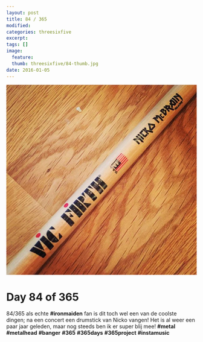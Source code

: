 ```yaml
---
layout: post
title: 84 / 365
modified:
categories: threesixfive
excerpt:
tags: []
image:
  feature: 
  thumb: threesixfive/84-thumb.jpg
date: 2016-01-05
---
```


![84](/images/threesixfive/84.jpg)

# Day 84 of 365

84/365 als echte **\#ironmaiden** fan is dit toch wel een van de coolste dingen; na een concert een drumstick van Nicko vangen! Het is al weer een paar jaar geleden, maar nog steeds ben ik er super blij mee! **\#metal** **\#metalhead** **\#banger** **\#365** **\#365days** **\#365project** **\#instamusic**
